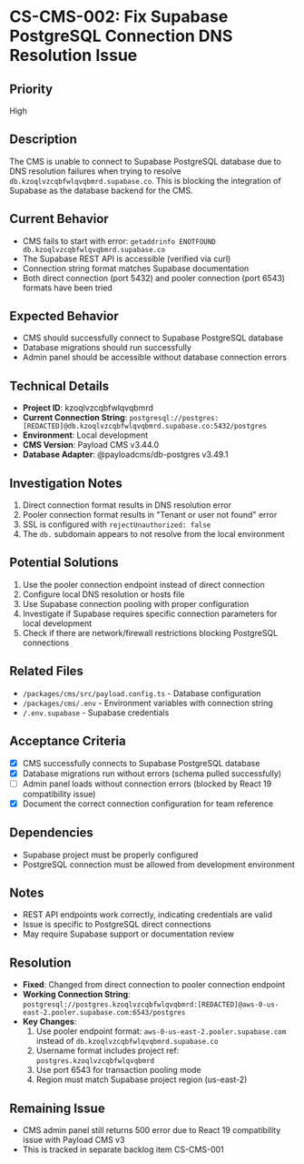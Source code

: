 # CS-CMS-002: Fix Supabase PostgreSQL Connection DNS Resolution Issue

## Priority
High

## Description
The CMS is unable to connect to Supabase PostgreSQL database due to DNS resolution failures when trying to resolve `db.kzoqlvzcqbfwlqvqbmrd.supabase.co`. This is blocking the integration of Supabase as the database backend for the CMS.

## Current Behavior
- CMS fails to start with error: `getaddrinfo ENOTFOUND db.kzoqlvzcqbfwlqvqbmrd.supabase.co`
- The Supabase REST API is accessible (verified via curl)
- Connection string format matches Supabase documentation
- Both direct connection (port 5432) and pooler connection (port 6543) formats have been tried

## Expected Behavior
- CMS should successfully connect to Supabase PostgreSQL database
- Database migrations should run successfully
- Admin panel should be accessible without database connection errors

## Technical Details
- **Project ID**: kzoqlvzcqbfwlqvqbmrd
- **Current Connection String**: `postgresql://postgres:[REDACTED]@db.kzoqlvzcqbfwlqvqbmrd.supabase.co:5432/postgres`
- **Environment**: Local development
- **CMS Version**: Payload CMS v3.44.0
- **Database Adapter**: @payloadcms/db-postgres v3.49.1

## Investigation Notes
1. Direct connection format results in DNS resolution error
2. Pooler connection format results in "Tenant or user not found" error
3. SSL is configured with `rejectUnauthorized: false`
4. The `db.` subdomain appears to not resolve from the local environment

## Potential Solutions
1. Use the pooler connection endpoint instead of direct connection
2. Configure local DNS resolution or hosts file
3. Use Supabase connection pooling with proper configuration
4. Investigate if Supabase requires specific connection parameters for local development
5. Check if there are network/firewall restrictions blocking PostgreSQL connections

## Related Files
- `/packages/cms/src/payload.config.ts` - Database configuration
- `/packages/cms/.env` - Environment variables with connection string
- `/.env.supabase` - Supabase credentials

## Acceptance Criteria
- [x] CMS successfully connects to Supabase PostgreSQL database
- [x] Database migrations run without errors (schema pulled successfully)
- [ ] Admin panel loads without connection errors (blocked by React 19 compatibility issue)
- [x] Document the correct connection configuration for team reference

## Dependencies
- Supabase project must be properly configured
- PostgreSQL connection must be allowed from development environment

## Notes
- REST API endpoints work correctly, indicating credentials are valid
- Issue is specific to PostgreSQL direct connections
- May require Supabase support or documentation review

## Resolution
- **Fixed**: Changed from direct connection to pooler connection endpoint
- **Working Connection String**: `postgresql://postgres.kzoqlvzcqbfwlqvqbmrd:[REDACTED]@aws-0-us-east-2.pooler.supabase.com:6543/postgres`
- **Key Changes**:
  1. Use pooler endpoint format: `aws-0-us-east-2.pooler.supabase.com` instead of `db.kzoqlvzcqbfwlqvqbmrd.supabase.co`
  2. Username format includes project ref: `postgres.kzoqlvzcqbfwlqvqbmrd`
  3. Use port 6543 for transaction pooling mode
  4. Region must match Supabase project region (us-east-2)

## Remaining Issue
- CMS admin panel still returns 500 error due to React 19 compatibility issue with Payload CMS v3
- This is tracked in separate backlog item CS-CMS-001